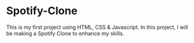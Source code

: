# Spotify-Clone
 This is my first project using HTML, CSS & Javascript. In this project, I will be making a Spotify Clone to enhance my skills.
